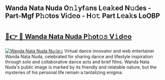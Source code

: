 ## Wanda Nata Nuda O𝚗𝚕yf𝚊ns L𝚎a𝚔ed N𝚞𝚍es - Part-Mgf P𝚑𝚘tos Vi𝚍𝚎o - H𝚘𝚝 Part L𝚎a𝚔s LoOBP

# <h2><a href="http://kff6elg.oniu.top/?m=Wanda+Nata+Nuda">🔗👉 🔴 Wanda Nata Nuda P𝚑ot𝚘𝚜 V𝚒d𝚎o</a></h2>

[![Wanda Nata Nuda Nu𝚍e𝚜](https://i.imgur.com/0qMVB7G.gif)](http://kff6elg.oniu.top/?m=Wanda+Nata+Nuda)
Virtual dance innovator and web entertainer Wanda Nata Nuda, celebrated for sharing dance and lifestyle inspiration through solo and collaborative dance acts and brief films. Wanda Nata Nuda's public image is marked by its friendly and relatable nature, but the mysteries of his personal life remain a tantalizing enigma.  
